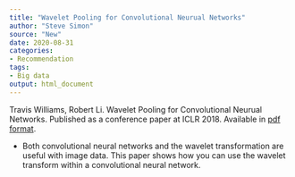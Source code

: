 ```yaml
---
title: "Wavelet Pooling for Convolutional Neurual Networks"
author: "Steve Simon"
source: "New"
date: 2020-08-31
categories:
- Recommendation
tags:
- Big data
output: html_document
---
```


Travis Williams, Robert Li. Wavelet Pooling for Convolutional Neurual Networks. Published as a conference paper at ICLR 2018. Available in [pdf format](https://openreview.net/pdf/ca8156ee78d51d1d47cea8c49ffab3a6d818c7ea.pdf).

<!---More--->

+  Both convolutional neural networks and the wavelet transformation are useful with image data. This paper shows how you can use the wavelet transform within a convolutional neural network.
